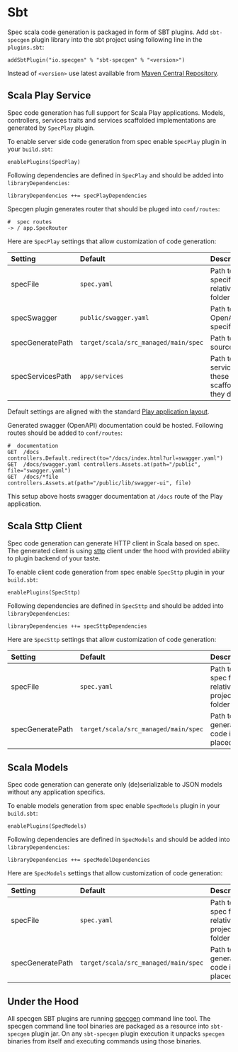 # Sbt

Spec scala code generation is packaged in form of SBT plugins. Add `sbt-specgen` plugin library into the sbt project using following line in the `plugins.sbt`:

```text
addSbtPlugin("io.specgen" % "sbt-specgen" % "<version>")
```

Instead of `<version>` use latest available from [Maven Central Repository](https://search.maven.org/artifact/io.specgen/sbt-specgen).

## Scala Play Service

Spec code generation has full support for Scala Play applications. Models, controllers, services traits and services scaffolded implementations are generated by `SpecPlay` plugin.

To enable server side code generation from spec enable `SpecPlay` plugin in your `build.sbt`:

```text
enablePlugins(SpecPlay)
```

Following dependencies are defined in `SpecPlay` and should be added into `libraryDependencies`:

```text
libraryDependencies ++= specPlayDependencies
```

Specgen plugin generates router that should be pluged into `conf/routes`:

```text
#  spec routes
-> / app.SpecRouter
```

Here are `SpecPlay` settings that allow customization of code generation:

| Setting | Default | Description |
| :--- | :--- | :--- |
| specFile | `spec.yaml` | Path to service specification file; relative to project folder |
| specSwagger | `public/swagger.yaml` | Path to generated OpenAPI/Swagger specification file |
| specGeneratePath | `target/scala/src_managed/main/spec` | Path to generate source code into |
| specServicesPath | `app/services` | Path to scaffolded services files; these services are scaffolded only if they do not exist |

Default settings are aligned with the standard [Play application layout](https://www.playframework.com/documentation/2.7.x/Anatomy).

Generated swagger (OpenAPI) documentation could be hosted. Following routes should be added to `conf/routes`:

```text
#  documentation
GET  /docs              controllers.Default.redirect(to="/docs/index.html?url=swagger.yaml")
GET  /docs/swagger.yaml controllers.Assets.at(path="/public", file="swagger.yaml")
GET  /docs/*file        controllers.Assets.at(path="/public/lib/swagger-ui", file)
```

This setup above hosts swagger documentation at `/docs` route of the Play application.

## Scala Sttp Client

Spec code generation can generate HTTP client in Scala based on spec. The generated client is using [sttp](https://github.com/softwaremill/sttp) client under the hood with provided ability to plugin backend of your taste.

To enable client code generation from spec enable `SpecSttp` plugin in your `build.sbt`:

```text
enablePlugins(SpecSttp)
```

Following dependencies are defined in `SpecSttp` and should be added into `libraryDependencies`:

```text
libraryDependencies ++= specSttpDependencies
```

Here are `SpecSttp` settings that allow customization of code generation:

| Setting | Default | Description |
| :--- | :--- | :--- |
| specFile | `spec.yaml` | Path to spec file relative to project folder |
| specGeneratePath | `target/scala/src_managed/main/spec` | Path to generated code is placed |

## Scala Models

Spec code generation can generate only (de)serializable to JSON models without any application specifics.

To enable models generation from spec enable `SpecModels` plugin in your `build.sbt`:

```text
enablePlugins(SpecModels)
```

Following dependencies are defined in `SpecModels` and should be added into `libraryDependencies`:

```text
libraryDependencies ++= specModelDependencies
```

Here are `SpecModels` settings that allow customization of code generation:

| Setting | Default | Description |
| :--- | :--- | :--- |
| specFile | `spec.yaml` | Path to spec file relative to project folder |
| specGeneratePath | `target/scala/src_managed/main/spec` | Path to generated code is placed |

## Under the Hood

All specgen SBT plugins are running [specgen](https://github.com/specgen-io/specgen) command line tool. The specgen command line tool binaries are packaged as a resource into `sbt-specgen` plugin jar. On any `sbt-specgen` plugin execution it unpacks `specgen` binaries from itself and executing commands using those binaries.